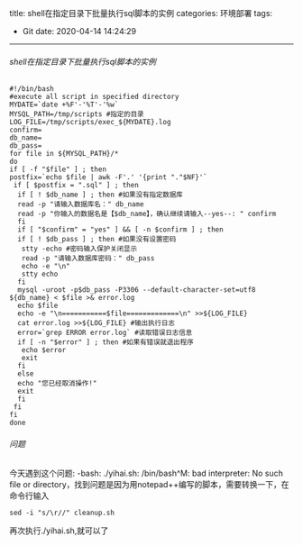 title: shell在指定目录下批量执行sql脚本的实例
categories: 环境部署
tags:
  - Git
date: 2020-04-14 14:24:29
---

###### shell在指定目录下批量执行sql脚本的实例

```shell
#!/bin/bash
#execute all script in specified directory
MYDATE=`date +%F'-'%T'-'%w`
MYSQL_PATH=/tmp/scripts #指定的目录
LOG_FILE=/tmp/scripts/exec_${MYDATE}.log
confirm=
db_name=
db_pass=
for file in ${MYSQL_PATH}/*
do
if [ -f "$file" ] ; then
postfix=`echo $file | awk -F'.' '{print "."$NF}'`
 if [ $postfix = ".sql" ] ; then
  if [ ! $db_name ] ; then #如果没有指定数据库
  read -p "请输入数据库名：" db_name
  read -p "你输入的数据名是【$db_name】，确认继续请输入--yes--: " confirm
  fi
  if [ "$confirm" = "yes" ] && [ -n $confirm ] ; then
  if [ ! $db_pass ] ; then #如果没有设置密码
   stty -echo #密码输入保护关闭显示
   read -p "请输入数据库密码：" db_pass
   echo -e "\n"
   stty echo
  fi
  mysql -uroot -p$db_pass -P3306 --default-character-set=utf8 ${db_name} < $file >& error.log
  echo $file 
  echo -e "\n===========$file=============\n" >>${LOG_FILE}
  cat error.log >>${LOG_FILE} #输出执行日志
  error=`grep ERROR error.log` #读取错误日志信息
  if [ -n "$error" ] ; then #如果有错误就退出程序
   echo $error
   exit
  fi
  else
  echo "您已经取消操作!"
  exit
  fi
 fi
fi
done
```
###### 问题

今天遇到这个问题: -bash: ./yihai.sh: /bin/bash^M: bad interpreter: No such file or directory，找到问题是因为用notepad++编写的脚本，需要转换一下，在命令行输入
```shell
sed -i "s/\r//" cleanup.sh
```
再次执行./yihai.sh,就可以了